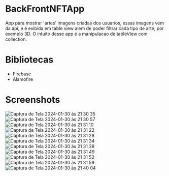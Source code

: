 # BackFrontNFTApp

App para mostrar 'artes' imagens criadas dos usuarios, essas imagens vem da api, e é exibida em table view alem de poder filtrar cada tipo de arte, por exemplo 3D. O intuito desse app é a manipulacao de tableVIew com collection.

# Bibliotecas
- Firebase
- Alamofire

# Screenshots
![Captura de Tela 2024-01-30 às 21 30 35](https://github.com/LeticiaSpeda/BackFrontNFTApp/assets/85207486/8548972b-e57b-4556-9fbc-19d011757221)
![Captura de Tela 2024-01-30 às 21 30 57](https://github.com/LeticiaSpeda/BackFrontNFTApp/assets/85207486/3e250f4c-f01a-474a-9397-ecef267da15d)
![Captura de Tela 2024-01-30 às 21 31 10](https://github.com/LeticiaSpeda/BackFrontNFTApp/assets/85207486/e7e7a76b-8e8e-4b6a-8ddb-8e49621e7195)
![Captura de Tela 2024-01-30 às 21 31 22](https://github.com/LeticiaSpeda/BackFrontNFTApp/assets/85207486/bb4ffd96-b669-457b-aab2-92c4bc2c3493)
![Captura de Tela 2024-01-30 às 21 31 28](https://github.com/LeticiaSpeda/BackFrontNFTApp/assets/85207486/6aed5900-2a51-4e09-81f1-634e66424a37)
![Captura de Tela 2024-01-30 às 21 31 34](https://github.com/LeticiaSpeda/BackFrontNFTApp/assets/85207486/89bf5967-53db-4965-b890-c1621a8ad6b1)
![Captura de Tela 2024-01-30 às 21 31 38](https://github.com/LeticiaSpeda/BackFrontNFTApp/assets/85207486/f30176e3-34fa-4a8e-9191-cd598ee7da1d)
![Captura de Tela 2024-01-30 às 21 31 49](https://github.com/LeticiaSpeda/BackFrontNFTApp/assets/85207486/18980490-9e04-404f-b40c-2a789fce916d)
![Captura de Tela 2024-01-30 às 21 31 52](https://github.com/LeticiaSpeda/BackFrontNFTApp/assets/85207486/dea497e7-0036-4c35-ba41-ba3b4af022c4)
![Captura de Tela 2024-01-30 às 21 31 59](https://github.com/LeticiaSpeda/BackFrontNFTApp/assets/85207486/b622c749-082b-464f-b47a-8f2c45d9f29e)
![Captura de Tela 2024-01-30 às 21 40 04](https://github.com/LeticiaSpeda/BackFrontNFTApp/assets/85207486/6fa293c6-dacb-4780-83b3-05aa1fef5a39)
